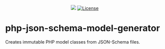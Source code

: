 <p align="center">
  <a href="https://codeclimate.com/github/wol-soft/php-json-schema-model-generator/maintainability"><img src="https://api.codeclimate.com/v1/badges/7eb29e7366dc3d6a5f44/maintainability" /></a>
  <a href="LICENSE"><img src="https://img.shields.io/github/license/wol-soft/php-json-schema-model-generator.svg" alt="License"></a>
</p>

# php-json-schema-model-generator
Creates immutable PHP model classes from JSON-Schema files.
